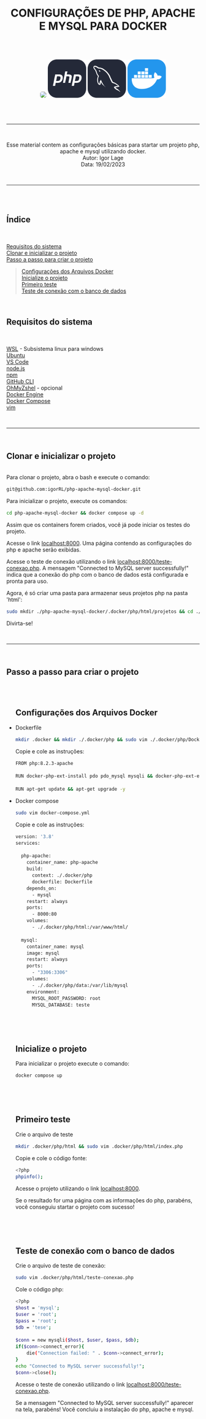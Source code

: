 <h1 align="center">CONFIGURAÇÕES DE PHP, APACHE E MYSQL PARA DOCKER</h1>

<br>
<br>
<br>

<div align="center">

<img width="100" style="background:white; border-radius:30%" src="https://www.iconattitude.com/icons/open_icon_library/apps/png/256/apache.png"/>
<img width="100" src="https://github.com/tandpfun/skill-icons/raw/main/icons/PHP-Dark.svg"/>
<img width="100" src="https://github.com/tandpfun/skill-icons/raw/main/icons/MySQL-Dark.svg"/>
<img width="100" src="https://github.com/tandpfun/skill-icons/raw/main/icons/Docker.svg"/>

</div>

<br>
<br>
<br>

<hr>
<br>

<p align="center">
Esse material contem as configurações básicas para startar um projeto php, apache e mysql utilizando docker.
<br>
Autor: Igor Lage
<br>
Data: 19/02/2023
</p>

<br>
<hr>


<br>
<br>

## Índice
<br>

[Requisitos do sistema](#requisitos-do-sistema)<br>
[Clonar e inicializar o projeto](#clonar-e-inicializar-o-projeto)<br>
[Passo a passo para criar o projeto](#passo-a-passo-para-criar-o-projeto)<br>
>[Configurações dos Arquivos Docker](#configurações-dos-arquivos-docker)<br>
>[Inicialize o projeto](#inicialize-o-projeto)<br>
>[Primeiro teste](#primeiro-teste)<br>
>[Teste de conexão com o banco de dados](#teste-de-conexão-com-o-banco-de-dados)

<br>

## Requisitos do sistema
<br>

[WSL](https://learn.microsoft.com/pt-br/windows/wsl/install) - Subsistema linux para windows <br>
[Ubuntu](https://ubuntu.com/wsl)<br>
[VS Code](https://learn.microsoft.com/pt-br/windows/wsl/tutorials/wsl-vscode)<br>
[node.js](https://learn.microsoft.com/en-us/windows/dev-environment/javascript/nodejs-on-wsl) <br>
[npm](https://learn.microsoft.com/en-us/windows/dev-environment/javascript/nodejs-on-wsl#install-nvm-nodejs-and-npm) <br>
[GitHub CLI](https://github.com/cli/cli/blob/trunk/docs/install_linux.md)<br>
[OhMyZshel](https://github.com/ohmyzsh/ohmyzsh/wiki/Installing-ZSH) - opcional<br>
[Docker Engine](https://docs.docker.com/engine/install/ubuntu/)<br>
[Docker Compose](https://docs.docker.com/compose/install/linux/)<br>
[vim](https://www.cyberciti.biz/faq/howto-install-vim-on-ubuntu-linux/)

<br>
<hr>
<br>

## Clonar e inicializar o projeto
<br>
Para clonar o projeto, abra o bash e execute o comando:

```bash
git@github.com:igorRL/php-apache-mysql-docker.git
```

Para inicializar o projeto, execute os comandos:
```bash
cd php-apache-mysql-docker && docker compose up -d
```

Assim que os containers forem criados, você já pode iniciar os testes do projeto.

Acesse o link [localhost:8000](http://127.0.0.1:8000).
Uma página contendo as configurações do php e apache serão exibidas.

Acesse o teste de conexão utilizando o link [localhost:8000/teste-conexao.php](http://127.0.0.1:8000/teste-conexao.php).
A mensagem "Connected to MySQL server successfully!" indica que a conexão do php com o banco de dados está configurada e pronta para uso.

Agora, é só criar uma pasta para armazenar seus projetos php na pasta 'html':
```bash
sudo mkdir ./php-apache-mysql-docker/.docker/php/html/projetos && cd ./php-apache-mysql-docker/.docker/php/html/projetos && code .
```
Divirta-se!

<br>
<hr>
<br>

## Passo a passo para criar o projeto
<ul>
<br>
<br>

## Configurações dos Arquivos Docker
<li>Dockerfile</li>

```bash
mkdir .docker && mkdir ./.docker/php && sudo vim ./.docker/php/Dockerfile
```

Copie e cole as instruções:
```bash
FROM php:8.2.3-apache

RUN docker-php-ext-install pdo pdo_mysql mysqli && docker-php-ext-enable mysqli pdo pdo_mysql

RUN apt-get update && apt-get upgrade -y
```

<li>Docker compose</li>

```bash
sudo vim docker-compose.yml
```

Copie e cole as instruções:
```bash
version: '3.8'
services:

  php-apache:
    container_name: php-apache
    build:
      context: ./.docker/php
      dockerfile: Dockerfile
    depends_on:
      - mysql
    restart: always
    ports:
      - 8000:80
    volumes:
      - ./.docker/php/html:/var/www/html/

  mysql:
    container_name: mysql
    image: mysql
    restart: always
    ports:
      - "3306:3306"
    volumes:
      - ./.docker/php/data:/var/lib/mysql
    environment:
      MYSQL_ROOT_PASSWORD: root
      MYSQL_DATABASE: teste

```

<br>
<br>
<br>

## Inicialize o projeto
Para inicializar o projeto execute o comando:
```bash
docker compose up
```

<br>
<br>
<br>

## Primeiro teste
Crie o arquivo de teste
```bash
mkdir .docker/php/html && sudo vim .docker/php/html/index.php
```

Copie e cole o código fonte:
```bash
<?php
phpinfo();
```
Acesse o projeto utilizando o link [localhost:8000](localhost:8000).

Se o resultado for uma página com as informações do php, parabéns, você conseguiu startar o projeto com sucesso!

<br>
<br>
<br>

## Teste de conexão com o banco de dados
Crie o arquivo de teste de conexão:
```bash
sudo vim .docker/php/html/teste-conexao.php
```
Cole o código php:
```bash
<?php
$host = 'mysql';
$user = 'root';
$pass = 'root';
$db = 'tese';

$conn = new mysqli($host, $user, $pass, $db);
if($conn->connect_error){
    die("Connection failed: " . $conn->connect_error);
}
echo "Connected to MySQL server successfully!";
$conn->close();

```
Acesse o teste de conexão utilizando o link [localhost:8000/teste-conexao.php](127.0.0.1:8000/teste-conexao.php).<br>

Se a mensagem "Connected to MySQL server successfully!" aparecer na tela, parabéns! Você concluiu a instalação do php, apache e mysql.
</ul>
